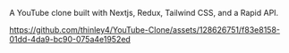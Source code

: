 A YouTube clone built with Nextjs, Redux, Tailwind CSS, and a Rapid API.

https://github.com/thinley4/YouTube-Clone/assets/128626751/f83e8158-01dd-4da9-bc90-075a4e1952ed

